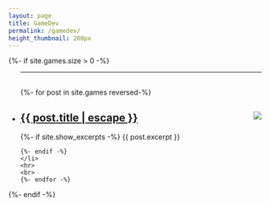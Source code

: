 ```yaml
---
layout: page
title: GameDev
permalink: /gamedev/
height_thumbnail: 200px
---
```

{%- if site.games.size > 0 -%}
<ul class="post-list">
    <hr>
    <br>
    {%- for post in site.games reversed-%}
    <li>
    <img src="{{post.thumb_url}}" style="float:right;width:{{page.height_thumbnail}}">
    <h2>
        <a class="post-link" href="{{ post.url | relative_url }}">
        {{ post.title | escape }}
        </a>
    </h2>
    {%- if site.show_excerpts -%}
        {{ post.excerpt }}
        
    {%- endif -%}
    </li>
    <hr>
    <br>
    {%- endfor -%}
</ul>

{%- endif -%}
